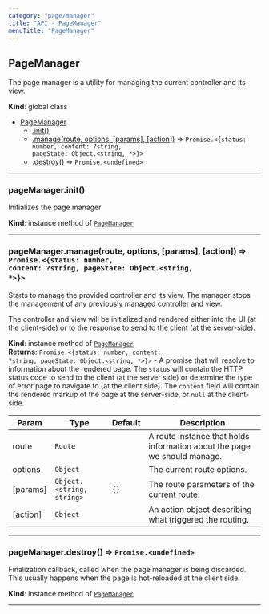 ```yaml
---
category: "page/manager"
title: "API - PageManager"
menuTitle: "PageManager"
---
```


## PageManager&nbsp;<a name="PageManager" href="https://github.com/seznam/ima/blob/v17.8.1/packages/core/src/page/manager/PageManager.js#L5" target="_blank"><span class="icon"><i class="fas fa-external-link-alt fa-xs"></i></span></a>
The page manager is a utility for managing the current controller and its
view.

**Kind**: global class  

* [PageManager](#PageManager)
    * [.init()](#PageManager+init)
    * [.manage(route, options, [params], [action])](#PageManager+manage) ⇒ <code>Promise.&lt;{status: number, content: ?string, pageState: Object.&lt;string, \*&gt;}&gt;</code>
    * [.destroy()](#PageManager+destroy) ⇒ <code>Promise.&lt;undefined&gt;</code>


* * *

### pageManager.init()&nbsp;<a name="PageManager+init" href="https://github.com/seznam/ima/blob/v17.8.1/packages/core/src/page/manager/PageManager.js#L9" target="_blank"><span class="icon"><i class="fas fa-external-link-alt fa-xs"></i></span></a>
Initializes the page manager.

**Kind**: instance method of [<code>PageManager</code>](#PageManager)  

* * *

### pageManager.manage(route, options, [params], [action]) ⇒ <code>Promise.&lt;{status: number, content: ?string, pageState: Object.&lt;string, \*&gt;}&gt;</code>&nbsp;<a name="PageManager+manage" href="https://github.com/seznam/ima/blob/v17.8.1/packages/core/src/page/manager/PageManager.js#L57" target="_blank"><span class="icon"><i class="fas fa-external-link-alt fa-xs"></i></span></a>
Starts to manage the provided controller and its view. The manager
stops the management of any previously managed controller and view.

The controller and view will be initialized and rendered either into the
UI (at the client-side) or to the response to send to the client (at the
server-side).

**Kind**: instance method of [<code>PageManager</code>](#PageManager)  
**Returns**: <code>Promise.&lt;{status: number, content: ?string, pageState: Object.&lt;string, \*&gt;}&gt;</code> - A promise that will resolve to information about the rendered page.
        The <code>status</code> will contain the HTTP status code to send to the
        client (at the server side) or determine the type of error page
        to navigate to (at the client side).
        The <code>content</code> field will contain the rendered markup of
        the page at the server-side, or <code>null</code> at the client-side.  

| Param | Type | Default | Description |
| --- | --- | --- | --- |
| route | <code>Route</code> |  | A route instance that holds information about the        page we should manage. |
| options | <code>Object</code> |  | The current route options. |
| [params] | <code>Object.&lt;string, string&gt;</code> | <code>{}</code> | The route parameters of the        current route. |
| [action] | <code>Object</code> |  | An action object describing what triggered the routing. |


* * *

### pageManager.destroy() ⇒ <code>Promise.&lt;undefined&gt;</code>&nbsp;<a name="PageManager+destroy" href="https://github.com/seznam/ima/blob/v17.8.1/packages/core/src/page/manager/PageManager.js#L65" target="_blank"><span class="icon"><i class="fas fa-external-link-alt fa-xs"></i></span></a>
Finalization callback, called when the page manager is being discarded.
This usually happens when the page is hot-reloaded at the client side.

**Kind**: instance method of [<code>PageManager</code>](#PageManager)  

* * *

